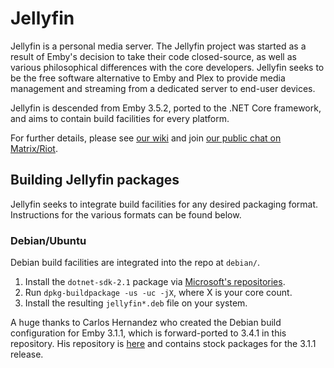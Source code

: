 Jellyfin
============

Jellyfin is a personal media server. The Jellyfin project was started as a result of Emby's decision to take their code closed-source, as well as various philosophical differences with the core developers. Jellyfin seeks to be the free software alternative to Emby and Plex to provide media management and streaming from a dedicated server to end-user devices.

Jellyfin is descended from Emby 3.5.2, ported to the .NET Core framework, and aims to contain build facilities for every platform.

For further details, please see [our wiki](https://github.com/jellyfin/jellyfin/wiki) and join [our public chat on Matrix/Riot](https://matrix.to/#/#jellyfin:matrix.org).

## Building Jellyfin packages

Jellyfin seeks to integrate build facilities for any desired packaging format. Instructions for the various formats can be found below.

### Debian/Ubuntu

Debian build facilities are integrated into the repo at `debian/`.

1. Install the `dotnet-sdk-2.1` package via [Microsoft's repositories](https://dotnet.microsoft.com/download/linux-package-manager/debian9/sdk-2.1.500).
2. Run `dpkg-buildpackage -us -uc -jX`, where X is your core count.
3. Install the resulting `jellyfin*.deb` file on your system.

A huge thanks to Carlos Hernandez who created the Debian build configuration for Emby 3.1.1, which is forward-ported to 3.4.1 in this repository. His repository is [here](https://download.opensuse.org/repositories/home:/emby/Debian_9.0/) and contains stock packages for the 3.1.1 release.
